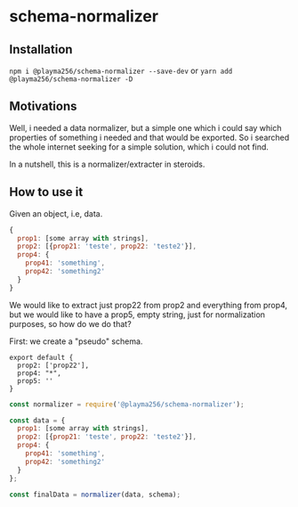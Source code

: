 # schema-normalizer
## Installation
`npm i @playma256/schema-normalizer --save-dev` or `yarn add @playma256/schema-normalizer -D`

## Motivations
Well, i needed a data normalizer, but a simple one which i could say which properties of something i needed and that would be exported.
So i searched the whole internet seeking for a simple solution, which i could not find.

In a nutshell, this is a normalizer/extracter in steroids.

## How to use it
Given an object, i.e, data.

```javascript
{
  prop1: [some array with strings],
  prop2: [{prop21: 'teste', prop22: 'teste2'}],
  prop4: {
    prop41: 'something',
    prop42: 'something2'
  }
}
```

We would like to extract just prop22 from prop2 and everything from prop4, but we would like to have a prop5, empty string, just for normalization purposes, so how do we do that?

First: we create a "pseudo" schema.

```
export default {
  prop2: ['prop22'],
  prop4: "*",
  prop5: ''
}
```

``` javascript
const normalizer = require('@playma256/schema-normalizer');

const data = {
  prop1: [some array with strings],
  prop2: [{prop21: 'teste', prop22: 'teste2'}],
  prop4: {
    prop41: 'something',
    prop42: 'something2'
  }
};

const finalData = normalizer(data, schema);
```


